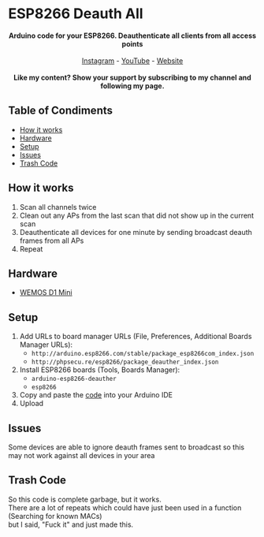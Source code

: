 # ESP8266 Deauth All
<p align="center">
  <b>Arduino code for your ESP8266. Deauthenticate all clients from all access points</b>
  <br>
  <br>
  <a href="https://www.instagram.com/the.red.team4">Instagram</a>
 - <a href="https://www.youtube.com/channel/UCQdi3MDHHMm7u3cMkEY329Q">YouTube</a>
 - <a href="https://208.68.37.54">Website</a>
  <br>
  <br>
  <b>Like my content? Show your support by subscribing to my channel and following my page.</b>
</p>

## Table of Condiments
  - [How it works](#how-it-works)
  - [Hardware](#hardware)
  - [Setup](#setup)
  - [Issues](#issues)
  - [Trash Code](#trash-code)

## How it works
  1. Scan all channels twice
  2. Clean out any APs from the last scan that did not show up in the current scan
  3. Deauthenticate all devices for one minute by sending broadcast deauth frames from all APs
  4. Repeat
  
## Hardware
  * [WEMOS D1 Mini](https://www.amazon.com/Makerfocus-NodeMcu-Development-ESP8266-Compatible/dp/B01N3P763C/ref=sr_1_3?ie=UTF8&qid=1531324588&sr=8-3&keywords=wemos+d1+mini)

## Setup
1. Add URLs to board manager URLs (File, Preferences, Additional Boards Manager URLs):  
   * `http://arduino.esp8266.com/stable/package_esp8266com_index.json`
   * `http://phpsecu.re/esp8266/package_deauther_index.json`
2. Install ESP8266 boards (Tools, Boards Manager):  
   * `arduino-esp8266-deauther`
   * `esp8266`
3. Copy and paste the [code](https://github.com/the-red-team/ESP8266_Deauth_All/blob/master/deauth_all.ino) into your Arduino IDE
4. Upload

## Issues
Some devices are able to ignore deauth frames sent to broadcast so this may not work against all devices in your area

## Trash Code
So this code is complete garbage, but it works.  
There are a lot of repeats which could have just been used in a function (Searching for known MACs)  
but I said, "Fuck it" and just made this.
